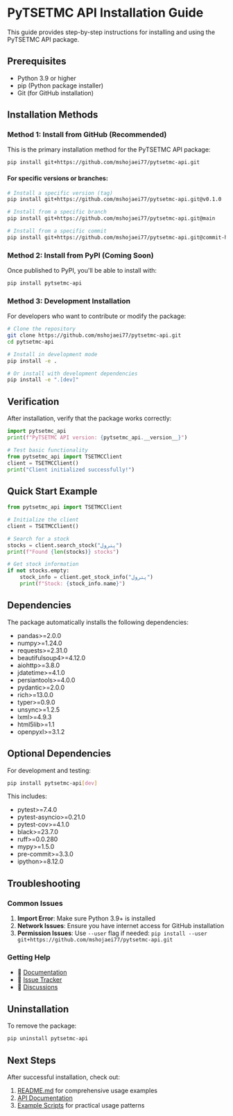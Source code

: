 # PyTSETMC API Installation Guide

This guide provides step-by-step instructions for installing and using the PyTSETMC API package.

## Prerequisites

- Python 3.9 or higher
- pip (Python package installer)
- Git (for GitHub installation)

## Installation Methods

### Method 1: Install from GitHub (Recommended)

This is the primary installation method for the PyTSETMC API package:

```bash
pip install git+https://github.com/mshojaei77/pytsetmc-api.git
```

#### For specific versions or branches:

```bash
# Install a specific version (tag)
pip install git+https://github.com/mshojaei77/pytsetmc-api.git@v0.1.0

# Install from a specific branch
pip install git+https://github.com/mshojaei77/pytsetmc-api.git@main

# Install from a specific commit
pip install git+https://github.com/mshojaei77/pytsetmc-api.git@commit-hash
```

### Method 2: Install from PyPI (Coming Soon)

Once published to PyPI, you'll be able to install with:

```bash
pip install pytsetmc-api
```

### Method 3: Development Installation

For developers who want to contribute or modify the package:

```bash
# Clone the repository
git clone https://github.com/mshojaei77/pytsetmc-api.git
cd pytsetmc-api

# Install in development mode
pip install -e .

# Or install with development dependencies
pip install -e ".[dev]"
```

## Verification

After installation, verify that the package works correctly:

```python
import pytsetmc_api
print(f"PyTSETMC API version: {pytsetmc_api.__version__}")

# Test basic functionality
from pytsetmc_api import TSETMCClient
client = TSETMCClient()
print("Client initialized successfully!")
```

## Quick Start Example

```python
from pytsetmc_api import TSETMCClient

# Initialize the client
client = TSETMCClient()

# Search for a stock
stocks = client.search_stock("پترول")
print(f"Found {len(stocks)} stocks")

# Get stock information
if not stocks.empty:
    stock_info = client.get_stock_info("پترول")
    print(f"Stock: {stock_info.name}")
```

## Dependencies

The package automatically installs the following dependencies:

- pandas>=2.0.0
- numpy>=1.24.0
- requests>=2.31.0
- beautifulsoup4>=4.12.0
- aiohttp>=3.8.0
- jdatetime>=4.1.0
- persiantools>=4.0.0
- pydantic>=2.0.0
- rich>=13.0.0
- typer>=0.9.0
- unsync>=1.2.5
- lxml>=4.9.3
- html5lib>=1.1
- openpyxl>=3.1.2

## Optional Dependencies

For development and testing:

```bash
pip install pytsetmc-api[dev]
```

This includes:
- pytest>=7.4.0
- pytest-asyncio>=0.21.0
- pytest-cov>=4.1.0
- black>=23.7.0
- ruff>=0.0.280
- mypy>=1.5.0
- pre-commit>=3.3.0
- ipython>=8.12.0

## Troubleshooting

### Common Issues

1. **Import Error**: Make sure Python 3.9+ is installed
2. **Network Issues**: Ensure you have internet access for GitHub installation
3. **Permission Issues**: Use `--user` flag if needed: `pip install --user git+https://github.com/mshojaei77/pytsetmc-api.git`

### Getting Help

- 📖 [Documentation](https://github.com/mshojaei77/pytsetmc-api#readme)
- 🐛 [Issue Tracker](https://github.com/mshojaei77/pytsetmc-api/issues)
- 💬 [Discussions](https://github.com/mshojaei77/pytsetmc-api/discussions)

## Uninstallation

To remove the package:

```bash
pip uninstall pytsetmc-api
```

## Next Steps

After successful installation, check out:

1. [README.md](README.md) for comprehensive usage examples
2. [API Documentation](https://github.com/mshojaei77/pytsetmc-api#api-reference)
3. [Example Scripts](main.py) for practical usage patterns 